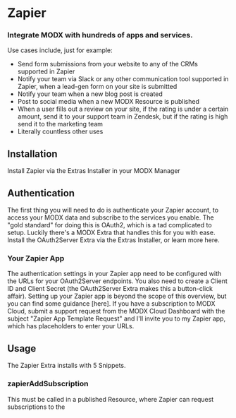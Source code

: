 Zapier
======

### Integrate MODX with hundreds of apps and services.

Use cases include, just for example:

- Send form submissions from your website to any of the CRMs supported in Zapier
- Notify your team via Slack or any other communication tool supported in Zapier, when a lead-gen form on your site is submitted
- Notify your team when a new blog post is created
- Post to social media when a new MODX Resource is published
- When a user fills out a review on your site, if the rating is under a certain amount, send it to your support team in Zendesk, but if the rating is high send it to the marketing team
- Literally countless other uses

## Installation

Install Zapier via the Extras Installer in your MODX Manager

## Authentication

The first thing you will need to do is authenticate your Zapier account, to access your MODX data and subscribe to the services you enable. The "gold standard" for doing this is OAuth2, which is a tad complicated to setup. Luckily there's a MODX Extra that handles this for you with ease. Install the OAuth2Server Extra via the Extras Installer, or learn more here.

### Your Zapier App

The authentication settings in your Zapier app need to be configured with the URLs for your OAuth2Server endpoints. You also need to create a Client ID and Client Secret (the OAuth2Server Extra makes this a button-click affair). Setting up your Zapier app is beyond the scope of this overview, but you can find some guidance [here]. If you have a subscription to MODX Cloud, submit a support request from the MODX Cloud Dashboard with the subject "Zapier App Template Request" and I'll invite you to my Zapier app, which has placeholders to enter your URLs.

## Usage

The Zapier Extra installs with 5 Snippets.

### zapierAddSubscription

This must be called in a published Resource, where Zapier can request subscriptions to the 





